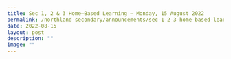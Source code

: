 ```yaml
---
title: Sec 1, 2 & 3 Home–Based Learning – Monday, 15 August 2022
permalink: /northland-secondary/announcements/sec-1-2-3-home-based-learning-monday-15-august-2022/
date: 2022-08-15
layout: post
description: ""
image: ""
---
```

